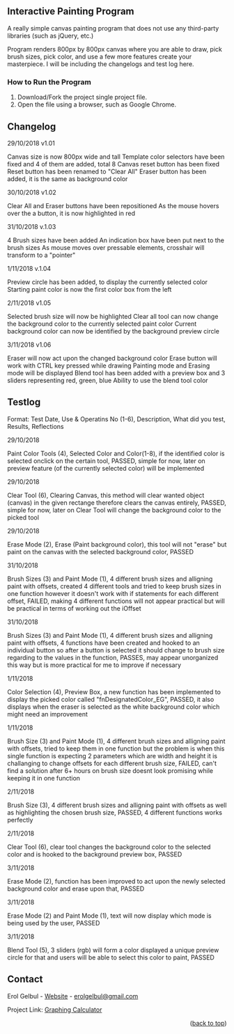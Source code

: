 <div id="top"></div>


<!-- ABOUT THE PROJECT -->
## Interactive Painting Program

A really simple canvas painting program that does not use any third-party libraries (such as jQuery, etc.)

Program renders 800px by 800px canvas where you are able to draw, pick brush sizes, pick color, and use a few more features create your masterpiece.
I will be including the changelogs and test log here.


### How to Run the Program

1. Download/Fork the project single project file.
2. Open the file using a browser, such as Google Chrome.



<!-- CHANELOG -->
## Changelog

29/10/2018 v1.01

Canvas size is now 800px wide and tall
Template color selectors have been fixed and 4 of them are added, total 8 
Canvas reset button has been fixed
Reset button has been renamed to "Clear All"
Eraser button has been added, it is the same as background color

30/10/2018 v1.02

Clear All and Eraser buttons have been repositioned
As the mouse hovers over the a button, it is now highlighted in red

31/10/2018 v.1.03

4 Brush sizes have been added
An indication box have been put next to the brush sizes
As mouse moves over pressable elements, crosshair will transform to a "pointer"

1/11/2018 v.1.04

Preview circle has been added, to display the currently selected color
Starting paint color is now the first color box from the left
		
2/11/2018 v1.05

Selected brush size will now be highlighted
Clear all tool can now change the background color to the currently selected paint color
Current background color can now be identified by the background preview circle
	
3/11/2018 v1.06

Eraser will now act upon the changed background color
Erase button will work with CTRL key pressed while drawing
Painting mode and Erasing mode will be displayed
Blend tool has been added with a preview box and 3 sliders representing red, green, blue
Ability to use the blend tool color



<!-- TESTLOG -->
## Testlog

Format:
Test Date, Use & Operatins No (1-6), Description, What did you test, Results, Reflections			

29/10/2018

Paint Color Tools (4), Selected Color and Color(1-8), if the identified color is selected onclick on the certain tool, PASSED, simple for now, later on preview feature (of the currently selected color) will be implemented

29/10/2018

Clear Tool (6), Clearing Canvas, this method will clear wanted object (canvas) in the given rectange therefore clears the canvas entirely, PASSED, simple for now, later on Clear Tool will change the background color to the picked tool

29/10/2018

Erase Mode (2), Erase (Paint background color), this tool will not "erase" but paint on the canvas with the selected background color, PASSED

31/10/2018

Brush Sizes (3) and Paint Mode (1), 4 different brush sizes and alligning paint with offsets, created 4 different tools and tried to keep brush sizes in one function however it doesn't work with if statements for each different offset, FAILED, making 4 different functions will not appear practical but will be practical in terms of working out the iOffset

31/10/2018

Brush Sizes (3) and Paint Mode (1), 4 different brush sizes and alligning paint with offsets, 4 functions have been created and hooked to an individual button so after a button is selected it should change to brush size regarding to the values in the function, PASSES, may appear unorganized this way but is more practical for me to improve if necessary

1/11/2018

Color Selection (4), Preview Box, a new function has been implemented to display the picked color called "fnDesignatedColor_EG", PASSED, it also displays when the eraser is selected as the white background color which might need an improvement

1/11/2018

Brush Size (3) and Paint Mode (1), 4 different brush sizes and alligning paint with offsets, tried to keep them in one function but the problem is when this single function is expecting 2 parameters which are width and height it is challanging to change offsets for each different brush size, FAILED, can't find a solution after 6+ hours on brush size doesnt look promising while keeping it in one function

2/11/2018

Brush Size (3), 4 different brush sizes and alligning paint with offsets as well as highlighting the chosen brush size, PASSED, 4 different functions works perfectly

2/11/2018

Clear Tool (6), clear tool changes the background color to the selected color and is hooked to the background preview box, PASSED

3/11/2018

Erase Mode (2), function has been improved to act upon the newly selected background color and erase upon that, PASSED

3/11/2018

Erase Mode (2) and Paint Mode (1), text will now display which mode is being used by the user, PASSED

3/11/2018

Blend Tool (5), 3 sliders (rgb) will form a color displayed a unique preview circle for that and users will be able to select this color to paint, PASSED











<!-- CONTACT -->
## Contact

Erol Gelbul - [Website](erolgelbul.com) - erolgelbul@gmail.com

Project Link: [Graphing Calculator](https://github.com/ErolGelbul/interactive_painting_program)

<p align="right">(<a href="#top">back to top</a>)</p>
